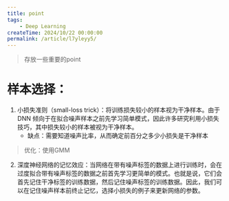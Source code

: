 ```yaml
---
title: point
tags:
    - Deep Learning
createTime: 2024/10/22 00:00:00
permalink: /article/l7yleyy5/
---
```


>存放一些重要的point

# 样本选择：
1. 小损失准则（small-loss trick）：将训练损失较小的样本视为干净样本。由于 DNN 倾向于在拟合噪声样本之前先学习简单模式，因此许多研究利用小损失技巧，其中损失较小的样本被视为干净样本。
   - 缺点：需要知道噪声比率，从而确定前百分之多少小损失是干净样本

>优化：使用GMM

2. 深度神经网络的记忆效应：当网络在带有噪声标签的数据上进行训练时，会在过度拟合带有噪声标签的数据之前首先学习更简单的模式。也就是说，它们会首先记住干净标签的训练数据，然后记住噪声标签的训练数据。因此，我们可以在记住噪声样本前终止记忆，选择小损失的例子来更新网络的参数。
